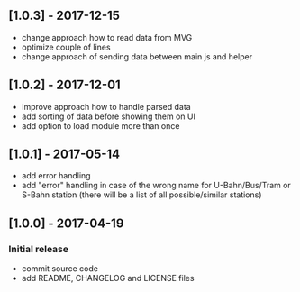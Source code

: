 ## [1.0.3] - 2017-12-15
- change approach how to read data from MVG
- optimize couple of lines
- change approach of sending data between main js and helper 

## [1.0.2] - 2017-12-01
- improve approach how to handle parsed data
- add sorting of data before showing them on UI
- add option to load module more than once

## [1.0.1] - 2017-05-14
- add error handling
- add "error" handling in case of the wrong name for U-Bahn/Bus/Tram or S-Bahn station (there will be a list of all possible/similar stations)

## [1.0.0] - 2017-04-19
### Initial release
- commit source code
- add README, CHANGELOG and LICENSE files
